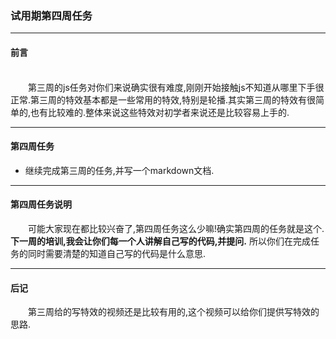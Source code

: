 ### 试用期第四周任务
<hr>

#### 前言
<br>
&emsp;&emsp;第三周的js任务对你们来说确实很有难度,刚刚开始接触js不知道从哪里下手很正常.第三周的特效基本都是一些常用的特效,特别是轮播.其实第三周的特效有很简单的,也有比较难的.整体来说这些特效对初学者来说还是比较容易上手的.
<hr>

#### 第四周任务
- 继续完成第三周的任务,并写一个markdown文档.
<hr>

#### 第四周任务说明
&emsp;&emsp;可能大家现在都比较兴奋了,第四周任务这么少嘛!确实第四周的任务就是这个. **下一周的培训,我会让你们每一个人讲解自己写的代码,并提问.** 所以你们在完成任务的同时需要清楚的知道自己写的代码是什么意思.<hr>

#### 后记
&emsp;&emsp;第三周给的写特效的视频还是比较有用的,这个视频可以给你们提供写特效的思路.

